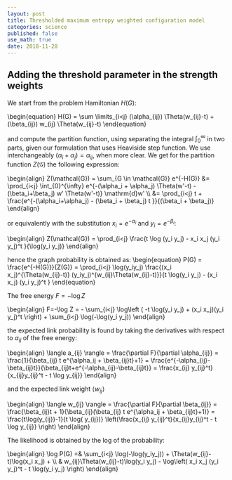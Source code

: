 ```yaml
---
layout: post
title: Thresholded maximum entropy weighted configuration model
categories: science
published: false
use_math: true
date: 2018-11-28
---
```


Adding the threshold parameter in the strength weights
------------------------------------------------------

<!-- The present program may be used to fit the lagragian multipliers that are needed to generate maximum entropy ensembles for a variety of constraints and types of weighted networks. This lagrangian multipliers allow to later generate networks belonging to ensembles of many different types of networks (weighted, multi-edge, accumulated weighted and accumulated binary networks) with a set of prescribed properties (such as degree sequence, strength sequence, total cost...). This procedure can be either used to generate networks to model several phenomena or to assess relevance of features detected in real data. It is very usefull for hypotehsis testing. (copied from Oleguer Sagarra github) -->

We start from the problem Hamiltonian $H(G)$:

\begin{equation}
H(G) = \sum \limits_{i<j} (\alpha_{ij}) \Theta(w_{ij}-t) + (\beta_{ij}) w_{ij} \Theta(w_{ij}-t)
\end{equation}

and compute the partition function, using separating the integral $\int_0^\infty$ in two parts, given our formulation that uses Heaviside step function. 
We use interchangeably $(\alpha_i+\alpha_j)=\alpha_{ij}$, when more clear.
We get for the partition function $Z(\mathcal{G})$ the following expression:

\begin{align}
Z(\mathcal{G}) = \sum_{G \in \mathcal{G}} e^{-H(G)} &= \prod_{i<j} \int_{0}^{\infty} e^{-(\alpha_i + \alpha_j) \Theta(w'-t) - (\beta_i+\beta_j) w' \Theta(w'-t)}  \mathrm{d}w' \\\\ &= \prod_{i<j} t + \frac{e^{-(\alpha_i+\alpha_j) - (\beta_i + \beta_j) t }}{(\beta_i + \beta_j)}
\end{align}

or equivalently with the substitution $x_i=e^{-\alpha_i}$ and $y_i=e^{-\beta_i}$:

\begin{align}
Z(\mathcal{G}) = \prod_{i<j} \frac{t \log (y_i y_j) - x_i x_j (y_i y_j)^t }{\log(y_i y_j)}
\end{align}

hence the graph probability is obtained as:
\begin{equation}
P(G) = \frac{e^{-H(G)}}{Z(G)} = \prod_{i<j} \log(y_iy_j) \frac{(x_i x_j)^{\Theta(w_{ij}-t)} (y_iy_j)^{w_{ij}\Theta(w_{ij}-t)}}{t \log(y_i y_j) - (x_i x_j) (y_i y_j)^t }
\end{equation}

The free energy $F=-\log Z$

\begin{align}
F=-\log Z = - \sum_{i<j} \log\left ( -t \log(y_i y_j) + (x_i x_j)(y_i y_j)^t \right) + \sum_{i<j} \log(-\log(y_i y_j))
\end{align}

the expected link probability is found by taking the derivatives with respect to $\alpha_{ij}$ of the free energy:

\begin{align}
\langle a_{ij} \rangle = \frac{\partial F}{\partial \alpha_{ij}} = \frac{1}{\beta_{ij} t e^{\alpha_ij + \beta_{ij}t}+1} = \frac{e^{-\alpha_{ij}-\beta_{ij}t}}{\beta_{ij}t+e^{-\alpha_{ij}-\beta_{ij}t}} = \frac{x_{ij} y_{ij}^t}{x_{ij}y_{ij}^t - t \log y_{ij}}
\end{align}

and the expected link weight $\langle w_{ij} \rangle$

\begin{align}
\langle w_{ij} \rangle =  \frac{\partial F}{\partial \beta_{ij}} = \frac{\beta_{ij}t + 1}{\beta_{ij}(\beta_{ij} t e^{\alpha_ij + \beta_{ij}t}+1)} = \frac{t\log(y_{ij})-1}{t \log( y_{ij})} \left(\frac{x_{ij} y_{ij}^t}{x_{ij}y_{ij}^t - t \log y_{ij}} \right)
\end{align}

The likelihood is obtained by the log of the probability:

\begin{align}
\log P(G) =& \sum_{i<j} \log(-\log(y_iy_j)) + \Theta(w_{ij}-t)\log(x_i x_j) + \\\\ & w_{ij}\Theta(w_{ij}-t)\log(y_i y_j) - \log\left( x_i x_j (y_i y_j)^t - t \log(y_i y_j) \right)
\end{align}

